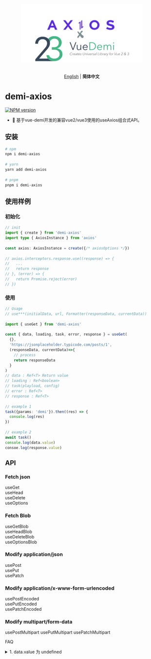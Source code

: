 <p align="center">
  <br>
  <img width="400" src="https://raw.githubusercontent.com/chenxch/pic-image/master/20220404/demixaxios.3ltif7eee300.webp" alt="logo of demi-axios repository">
  <br>
  <br>
</p>

<p align='center'>
<a href="https://github.com/chenxch/demi-axios/blob/main/README.md">English</a> | <b>简体中文</b>
</p>

# demi-axios
[![NPM version](https://img.shields.io/npm/v/demi-axios?color=a1b858&label=)](https://www.npmjs.com/package/demi-axios)

- 🦾 基于vue-demi开发的兼容vue2/vue3使用的useAxios组合式API。

## 安装

```bash
# npm
npm i demi-axios

# yarn
yarn add demi-axios

# pnpm
pnpm i demi-axios
```
## 使用样例
### 初始化
```ts
// init 
import { create } from 'demi-axios'
import type { AxiosInstance } from 'axios'

const axios: AxiosInstance = create({/* axiosOptions */})

// axios.interceptors.response.use((response) => {
//   ...
//   return response
// }, (error) => {
//   return Promise.reject(error)
// })
```
### 使用
```ts
// Usage
// use***(initialData, url, Formatter(responseData, currentData))

import { useGet } from 'demi-axios'

const { data, loading, task, error, response } = useGet(
  {}, 
  'https://jsonplaceholder.typicode.com/posts/1',
  (responseData, currentData)=>{
    // process
    return responseData
  }
)
// data : Ref<T> Return value
// loading : Ref<boolean>
// task(playload, config)
// error : Ref<T>
// response : Ref<T>

// example 1
task({params: 'demi'}).then((res) => {
  console.log(res)
})

// example 2
await task()
console.log(data.value)
consoe.log(response.value)
```


## API
### Fetch json
useGet<br/>
useHead<br/>
useDelete<br/>
useOptions<br/>

### Fetch Blob
useGetBlob<br/>
useHeadBlob<br/>
useDeleteBlob<br/>
useOptionsBlob<br/>

### Modify application/json
usePost<br/>
usePut<br/>
usePatch<br/>

### Modify application/x-www-form-urlencoded
usePostEncoded<br/>
usePutEncoded<br/>
usePatchEncoded<br/>

### Modify multipart/form-data
usePostMultipart
usePutMultipart
usePatchMultipart


FAQ
<details>
<summary>1. data.value 为 undefined</summary><br>

服务器返回的默认数据格式为 {data:any}。 如果你是{}，你可以在拦截器中做一层数据处理。

```ts
axios.interceptors.response.use((response) => {
  // ...
  return { data:response }
}, (error) => {
  return Promise.reject(error)
})
```

<br></details>